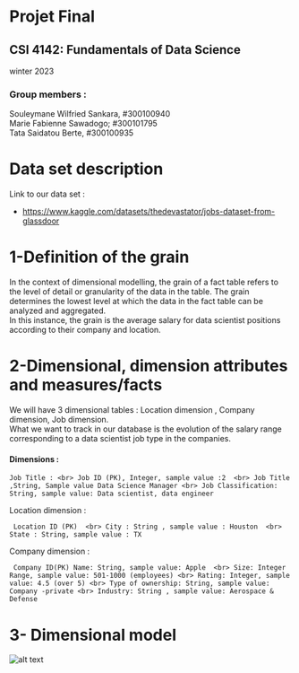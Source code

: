 # Projet Final 

## CSI 4142:  Fundamentals of Data Science
winter 2023



### Group members : 
Souleymane Wilfried Sankara, #300100940 <br>
Marie Fabienne Sawadogo; #300101795  <br>
Tata Saidatou Berte,  #300100935 <br>

# Data set description
Link to our data set : 
-  https://www.kaggle.com/datasets/thedevastator/jobs-dataset-from-glassdoor


# 1-Definition of the grain

In the context of dimensional modelling, the grain of a fact table refers to the level of detail or granularity of the data in the table. The grain determines the lowest level at which the data in the fact table can be analyzed and aggregated. <br>
In this instance, the grain is the average salary for data scientist positions according to their company and location.



# 2-Dimensional, dimension attributes and measures/facts

We will have 3  dimensional tables : Location dimension , Company dimension, Job dimension.<br>
What we want to track in our database is the evolution of the salary range corresponding to a data scientist job type in the companies. 

#### Dimensions : <br>



`Job Title : <br>
   Job ID (PK), Integer, sample value :2  <br>
    Job Title ,String, Sample value Data Science Manager <br>
   Job Classification: String, sample value: Data scientist, data engineer` <br>

Location dimension :
 
` Location ID (PK)  <br>
 City : String , sample value : Houston  <br>
State : String, sample value : TX` <br>

Company dimension :

` Company ID(PK)
 Name: String, sample value: Apple  <br>
 Size: Integer Range, sample value: 501-1000 (employees) <br>
 Rating: Integer, sample value: 4.5 (over 5) <br>
Type of ownership: String, sample value: Company -private <br>
Industry: String , sample value: Aerospace & Defense` <br>


# 3- Dimensional model
![alt text](https://github.com/fabienne-lab/CSI-4142/blob/images/image.jpg?raw=true)
